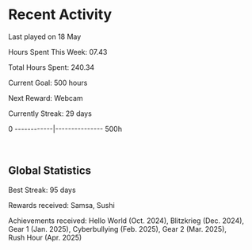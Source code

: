 # Recent Activity
Last played on 18 May  

Hours Spent This Week: 07.43  

Total Hours Spent: 240.34  

Current Goal: 500 hours  

Next Reward: Webcam

Currently Streak: 29 days 

0 ------------|--------------- 500h  
<br><br>

## Global Statistics
Best Streak: 95 days

Rewards received: Samsa, Sushi

Achievements received: Hello World (Oct. 2024), Blitzkrieg (Dec. 2024), Gear 1 (Jan. 2025), Cyberbullying (Feb. 2025), Gear 2 (Mar. 2025),  
Rush Hour (Apr. 2025)
